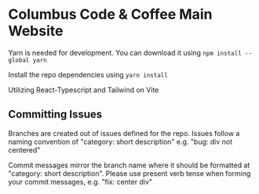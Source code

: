 # Columbus Code & Coffee Main Website
Yarn is needed for development. You can download it using
`npm install --global yarn`

Install the repo dependencies using 
`yarn install`

Utilizing React-Typescript and Tailwind on Vite

## Committing Issues
Branches are created out of issues defined for the repo. Issues follow a naming convention of "category: short description" e.g. "bug: div not centered" 

Commit messages mirror the branch name where it should be formatted at "category: short description". Please use present verb tense when forming your commit messages, e.g. "fix: center div"